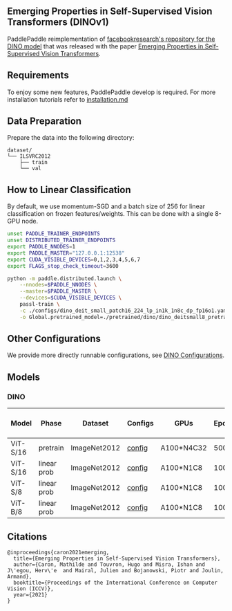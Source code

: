 ## Emerging Properties in Self-Supervised Vision Transformers (DINOv1)


PaddlePaddle reimplementation of [facebookresearch's repository for the DINO model](https://github.com/facebookresearch/dino) that was released with the paper [Emerging Properties in Self-Supervised Vision Transformers](https://arxiv.org/abs/2104.14294).

## Requirements
To enjoy some new features, PaddlePaddle develop is required. For more installation tutorials
refer to [installation.md](../../../tutorials/get_started/installation.md)

## Data Preparation

Prepare the data into the following directory:
```text
dataset/
└── ILSVRC2012
    ├── train
    └── val
```


## How to Linear Classification

By default, we use momentum-SGD and a batch size of 256 for linear classification on frozen features/weights. This can be done with a single 8-GPU node.

```bash
unset PADDLE_TRAINER_ENDPOINTS
unset DISTRIBUTED_TRAINER_ENDPOINTS
export PADDLE_NNODES=1
export PADDLE_MASTER="127.0.0.1:12538"
export CUDA_VISIBLE_DEVICES=0,1,2,3,4,5,6,7
export FLAGS_stop_check_timeout=3600

python -m paddle.distributed.launch \
    --nnodes=$PADDLE_NNODES \
    --master=$PADDLE_MASTER \
    --devices=$CUDA_VISIBLE_DEVICES \
    passl-train \
    -c ./configs/dino_deit_small_patch16_224_lp_in1k_1n8c_dp_fp16o1.yaml \
    -o Global.pretrained_model=./pretrained/dino/dino_deitsmall8_pretrain
```

## Other Configurations
We provide more directly runnable configurations, see [DINO Configurations](./configs/).

## Models

### DINO

| Model   | Phase       | Dataset      |  Configs   | GPUs | Epochs | BatchSize | Top1 Acc (%) | Checkpoint  | Train Log |
|---------|-------------| ------------ |------------|------|--------|-----------|----------|-------------|-----------|
| ViT-S/16 | pretrain    | ImageNet2012 | [config]() | A100*N4C32 |   500  |  1024  |   -  | [model]()   | [log]()   |
| ViT-S/16 | linear prob | ImageNet2012 | [config](./configs/dino_deit_small_patch16_224_lp_in1k_1n8c_dp_fp16o1.yaml) | A100*N1C8  | 100 | 256  | 77.0 | [model](https://passl.bj.bcebos.com/models/dino/dino_deit_small_patch16_224_in1k_pt_100ep_bz256_linearprobe.pdparams) | [log](https://passl.bj.bcebos.com/models/dino/dino_deit_small_patch16_224_in1k_pt_100ep_bz256_linearprobe.log) |
| ViT-S/8 | linear prob | ImageNet2012 | [config](./configs/dino_deit_small_patch8_224_lp_in1k_1n8c_dp_fp16o1.yaml) | A100*N1C8  | 100 | 256  | 79.6 | [model](https://passl.bj.bcebos.com/models/dino/dino_deit_small_patch8_224_in1k_pt_100ep_bz512_linearprobe.pdparams) | [log](https://passl.bj.bcebos.com/models/dino/dino_deit_small_patch8_224_in1k_pt_100ep_bz512_linearprobe.log) |
| ViT-B/8 | linear prob | ImageNet2012 | [config](./configs/dino_vit_base_patch8_224_lp_in1k_1n8c_dp_fp16o1.yaml) | A100*N1C8  | 100 | 768  | 79.9 | [model](https://passl.bj.bcebos.com/models/dino/dino_deit_base_patch8_224_in1k_pt_100ep_bz768_linearprobe.pdparams) | [log](https://passl.bj.bcebos.com/models/dino/dino_deit_base_patch8_224_in1k_pt_100ep_bz768_linearprobe.log) |


## Citations

```
@inproceedings{caron2021emerging,
  title={Emerging Properties in Self-Supervised Vision Transformers},
  author={Caron, Mathilde and Touvron, Hugo and Misra, Ishan and J\'egou, Herv\'e  and Mairal, Julien and Bojanowski, Piotr and Joulin, Armand},
  booktitle={Proceedings of the International Conference on Computer Vision (ICCV)},
  year={2021}
}
```
